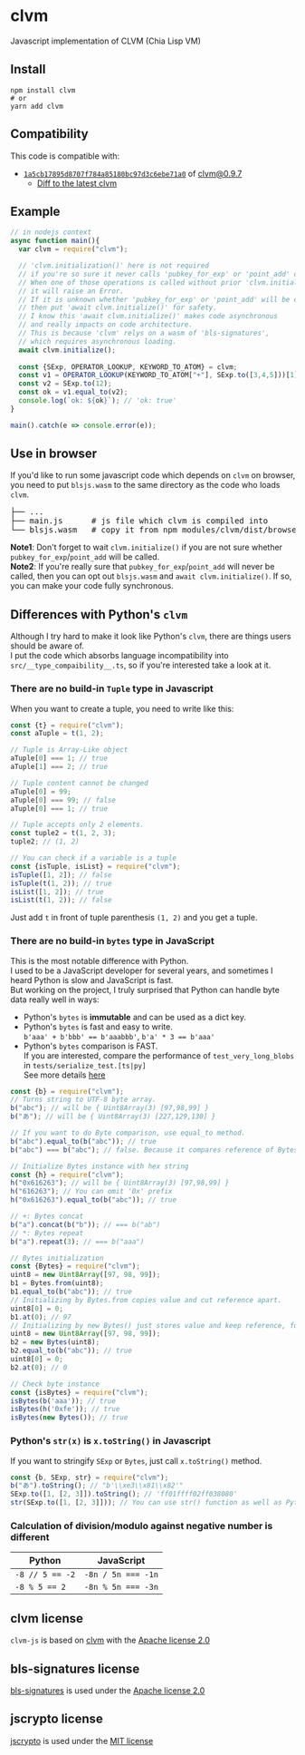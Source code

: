 # clvm

Javascript implementation of CLVM (Chia Lisp VM)  

## Install
```shell
npm install clvm
# or
yarn add clvm
```

## Compatibility
This code is compatible with:
- [`1a5cb17895d8707f784a85180bc97d3c6ebe71a0`](https://github.com/Chia-Network/clvm/tree/1a5cb17895d8707f784a85180bc97d3c6ebe71a0) of [clvm@0.9.7](https://github.com/Chia-Network/clvm)
  - [Diff to the latest clvm](https://github.com/Chia-Network/clvm/compare/1a5cb17895d8707f784a85180bc97d3c6ebe71a0...main)

## Example
```javascript
// in nodejs context
async function main(){
  var clvm = require("clvm");

  // 'clvm.initialization()' here is not required
  // if you're so sure it never calls 'pubkey_for_exp' or 'point_add' operation.
  // When one of those operations is called without prior 'clvm.initialize()'
  // it will raise an Error.
  // If it is unknown whether 'pubkey_for_exp' or 'point_add' will be called, 
  // then put 'await clvm.initialize()' for safety.
  // I know this 'await clvm.initialize()' makes code asynchronous
  // and really impacts on code architecture.
  // This is because 'clvm' relys on a wasm of 'bls-signatures',
  // which requires asynchronous loading.
  await clvm.initialize();
  
  const {SExp, OPERATOR_LOOKUP, KEYWORD_TO_ATOM} = clvm;
  const v1 = OPERATOR_LOOKUP(KEYWORD_TO_ATOM["+"], SExp.to([3,4,5]))[1];
  const v2 = SExp.to(12);
  const ok = v1.equal_to(v2);
  console.log(`ok: ${ok}`); // 'ok: true'
}

main().catch(e => console.error(e));
```

## Use in browser
If you'd like to run some javascript code which depends on `clvm` on browser,  
you need to put `blsjs.wasm` to the same directory as the code who loads `clvm`.

<pre>
├── ...
├── main.js      # js file which clvm is compiled into
└── blsjs.wasm   # copy it from npm_modules/clvm/dist/browser/blsjs.wasm
</pre>

**Note1**: Don't forget to wait `clvm.initialize()` if you are not sure whether `pubkey_for_exp`/`point_add` will be called.  
**Note2**: If you're really sure that `pubkey_for_exp`/`point_add` will never be called, then you can opt out `blsjs.wasm` and `await clvm.initialize()`.
If so, you can make your code fully synchronous.


## Differences with Python's `clvm`
Although I try hard to make it look like Python's `clvm`, there are things users should be aware of.  
I put the code which absorbs language incompatibility into `src/__type_compaibility__.ts`, so if you're interested take a look at it.

### There are no build-in `Tuple` type in Javascript
When you want to create a tuple, you need to write like this:  
```javascript
const {t} = require("clvm"); 
const aTuple = t(1, 2);

// Tuple is Array-Like object
aTuple[0] === 1; // true
aTuple[1] === 2; // true

// Tuple content cannot be changed
aTuple[0] = 99;
aTuple[0] === 99; // false
aTuple[0] === 1; // true

// Tuple accepts only 2 elements.
const tuple2 = t(1, 2, 3);
tuple2; // (1, 2)

// You can check if a variable is a tuple
const {isTuple, isList} = require("clvm");
isTuple([1, 2]); // false
isTuple(t(1, 2)); // true
isList([1, 2]); // true
isList(t(1, 2)); // false
```
Just add `t` in front of tuple parenthesis `(1, 2)` and you get a tuple.  

### There are no build-in `bytes` type in JavaScript
This is the most notable difference with Python.  
I used to be a JavaScript developer for several years, and sometimes I heard Python is slow and JavaScript is fast.  
But working on the project, I truly surprised that Python can handle byte data really well in ways:  
- Python's `bytes` is **immutable** and can be used as a dict key.
- Python's `bytes` is fast and easy to write.  
  `b'aaa' + b'bbb' == b'aaabbb'`, `b'a' * 3 == b'aaa'`
- Python's `bytes` comparison is FAST.  
  If you are interested, compare the performance of `test_very_long_blobs` in `tests/serialize_test.[ts|py]`  
  See more details [here](https://github.com/Chia-Network/clvm/pull/100)

```javascript
const {b} = require("clvm");
// Turns string to UTF-8 byte array.
b("abc"); // will be { Uint8Array(3) [97,98,99] }
b("あ"); // will be { Uint8Array(3) [227,129,130] }

// If you want to do Byte comparison, use equal_to method.
b("abc").equal_to(b("abc")); // true
b("abc") === b("abc"); // false. Because it compares reference of Bytes instance.

// Initialize Bytes instance with hex string
const {h} = require("clvm");
h("0x616263"); // will be { Uint8Array(3) [97,98,99] }
h("616263"); // You can omit '0x' prefix
h("0x616263").equal_to(b("abc")); // true

// +: Bytes concat
b("a").concat(b("b")); // === b("ab")
// *: Bytes repeat
b("a").repeat(3); // === b("aaa")

// Bytes initialization
const {Bytes} = require("clvm");
uint8 = new Uint8Array([97, 98, 99]);
b1 = Bytes.from(uint8);
b1.equal_to(b("abc")); // true
// Initializing by Bytes.from copies value and cut reference apart.
uint8[0] = 0;
b1.at(0); // 97
// Initializing by new Bytes() just stores value and keep reference, for better performance
uint8 = new Uint8Array([97, 98, 99]);
b2 = new Bytes(uint8);
b2.equal_to(b("abc")); // true
uint8[0] = 0;
b2.at(0); // 0

// Check byte instance
const {isBytes} = require("clvm");
isBytes(b('aaa')); // true
isBytes(h('0xfe')); // true
isBytes(new Bytes()); // true
```

### Python's `str(x)` is `x.toString()` in Javascript
If you want to stringify `SExp` or `Bytes`, just call `x.toString()` method.
```javascript
const {b, SExp, str} = require("clvm");
b("あ").toString(); // "b'\\xe3\\x81\\x82'"
SExp.to([1, [2, 3]]).toString(); // 'ff01ffff02ff038080'
str(SExp.to([1, [2, 3]])); // You can use str() function as well as Python by the way.
```

### Calculation of division/modulo against negative number is different
|Python|JavaScript|
|------|----------|
|`-8 // 5 == -2`|`-8n / 5n === -1n`|
|`-8 % 5 == 2`|`-8n % 5n === -3n`|

## clvm license
`clvm-js` is based on [clvm](https://github.com/Chia-Network/clvm) with the
[Apache license 2.0](https://github.com/Chia-Network/clvm/blob/main/LICENSE)

## bls-signatures license
[bls-signatures](https://github.com/Chia-Network/bls-signatures) is used under the
[Apache license 2.0](https://github.com/Chia-Network/bls-signatures/blob/main/LICENSE)

## jscrypto license
[jscrypto](https://github.com/Hinaser/jscrypto) is used under the
[MIT license](https://github.com/Hinaser/jscrypto/blob/master/LICENSE)
